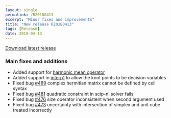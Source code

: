 ```yaml
---
layout: single
permalink: /R20180413
excerpt: "Minor fixes and improvements"
title: "New release R20180413"
tags: [Release]
date: 2018-04-13
---
```


[Download latest release](/download)

### Main fixes and additions

* Added support for [harmonic mean operator](/command/harmmean)
* Added support in [interp1](/command/interp1) to allow the knot points to be decision variables
* Fixed bug [#489](https://github.com/yalmip/YALMIP/issues/489) complex hermitian matrix cannot be defined by cell syntax
* Fixed bug [#481](https://github.com/yalmip/YALMIP/issues/481) quadratic constraint in scip-nl solver fails
* Fixed bug [#476](https://github.com/yalmip/YALMIP/issues/476) size operator inconsistent when second argument used
* Fixed bug [#473](https://github.com/yalmip/YALMIP/issues/473) uncertainty with intersection of simplex and unit cube treated incorrectly











